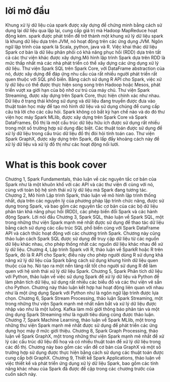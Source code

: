 # lời mở đầu
Khung xử lý dữ liệu của spark được xây dựng để chứng minh bằng cách sử dụng lại dữ liệu qua lặp lại, cung cấp giá trị mà Hadoop MapReduce hoạt động kém.
spark được phát triển để trở thành một khung xử lý dữ liệu
spark là khung dữ liệu dựa trên JVM, nó hoạt động trên các ứng dụng JVM.
Ngôn ngữ lập trình của spark là Scala, python, java và R.
Việc khai thác dữ liệu Spark cơ bản là dữ liêu phân phối có khả năng phục hồi (RDD) dựa trên tất cả các thư viện khác được xây dựng.Mô hình lập trình Spark dựa trên RDD là mức thấp nhất mà các nhà phát triển có thể xây dựng các ứng dụng xử lý dữ liệu.
Thư viện Spark SQL trên Spark Core, với DataFrame abstraction của nó, được xây dựng để đáp ứng nhu cầu của rất nhiều người phát triển rất quen thuộc với SQL phổ biến.
Bằng cách sử dụng R API cho Spark, việc xử lý dữ liệu có thể được thực hiện song song trên Hadoop hoặc Mesos, phát triển vượt xa giới hạn của bộ nhớ cư trú của máy chủ.
Thư viện Spark Streaming, được xây dựng trên Spark Core, thực hiện chính xác như nhau.
Dữ liệu ở trạng thái không sử dụng và dữ liệu đang truyền được đưa vào thuật toán học máy để tạo mô hình dữ liệu và sử dụng chúng để cung cấp câu trả lời cho các câu hỏi. Spark không có bất kỳ hạn chế nào và do đó thư viện học máy Spark MLlib, được xây dựng trên Spark Core và Spark DataFrames.
Đồ thị là một cấu trúc dữ liệu hữu ích được sử dụng rất nhiều trong một số trường hợp sử dụng đặc biệt. Các thuật toán được sử dụng để xử lý dữ liệu trong cấu trúc dữ liệu đồ thị đòi hỏi tính toán cao.
Thư viện Spark GraphX, được xây dựng trên Spark, đã lấp đầy khoảng cách này để xử lý dữ liệu và xử lý đồ thị như các hoạt động nối lưới.
# What is this book cover
Chương 1, Spark Fundamentals, thảo luận về các nguyên tắc cơ bản của Spark như là một khuôn khổ với các API và các thư viện đi cùng với nó, cùng với toàn bộ hệ sinh thái xử lý dữ liệu mà Spark đang tương tác.
Chương 2, Mô hình Lập trình Spark, thảo luận về mô hình lập trình thống nhất, dựa trên các nguyên lý của phương pháp lập trình chức năng, được sử dụng trong Spark, và bao gồm các nguyên tắc cơ bản của các bộ dữ liệu phân tán khả năng phục hồi (RDD), các phép biến đổi Spark và các hành động Spark.
Lời nói đầu
Chương 3, Spark SQL, thảo luận về Spark SQL, một trong những thư viện Spark mạnh mẽ nhất được sử dụng để thao tác dữ liệu bằng cách sử dụng các cấu trúc SQL phổ biến cùng với Spark DataFrame API và cách thức hoạt động với các chương trình Spark. Chương này cũng thảo luận cách Spark SQL được sử dụng để truy cập dữ liệu từ các nguồn dữ liệu khác nhau, cho phép thống nhất các nguồn dữ liệu khác nhau để xử lý dữ liệu.
Chương 4, Lập trình Spark với R, thảo luận về SparkR hoặc R trên Spark, đó là R API cho Spark; điều này cho phép người dùng R sử dụng khả năng xử lý dữ liệu của Spark bằng cách sử dụng khung hình dữ liệu quen thuộc của họ. Nó tạo ra một nền tảng rất tốt cho người sử dụng R để làm quen với hệ sinh thái xử lý dữ liệu Spark.
 Chương 5, Spark Phân tích dữ liệu với Python, thảo luận về việc sử dụng Spark để xử lý dữ liệu và Python để làm phân tích dữ liệu, sử dụng rất nhiều các biểu đồ và các thư viện vẽ sẵn cho Python. Chương này thảo luận kết hợp hai hoạt động liên quan với nhau như là một ứng dụng Spark với Python như là ngôn ngữ lập trình được lựa chọn.
 Chương 6, Spark Stream Processing, thảo luận Spark Streaming, một trong những thư viện Spark mạnh mẽ nhất nắm bắt và xử lý dữ liệu được nhập vào như là một luồng. Kafka làm môi giới thông báo phân tán và một ứng dụng Spark Streaming như là người tiêu dùng cũng được thảo luận.
 Chương 7, Spark Machine Learning, thảo luận về Spark MLlib, một trong những thư viện Spark mạnh mẽ nhất được sử dụng để phát triển các ứng dụng học máy ở mức giới thiệu.
Chương 8, Spark Graph Processing, thảo luận về Spark GraphX, một trong những thư viện Spark mạnh mẽ nhất để xử lý các cấu trúc dữ liệu đồ hoạ và có nhiều thuật toán để xử lý dữ liệu trong các đồ thị. Chương này bao gồm các vấn đề cơ bản của GraphX ​​và một số trường hợp sử dụng được thực hiện bằng cách sử dụng các thuật toán được cung cấp bởi GraphX.
Chương 9, Thiết kế Spark Applications, thảo luận về việc thiết kế và phát triển ứng dụng xử lý dữ liệu Spark, bao gồm các tính năng khác nhau của Spark đã được đề cập trong các chương trước của cuốn sách này.
